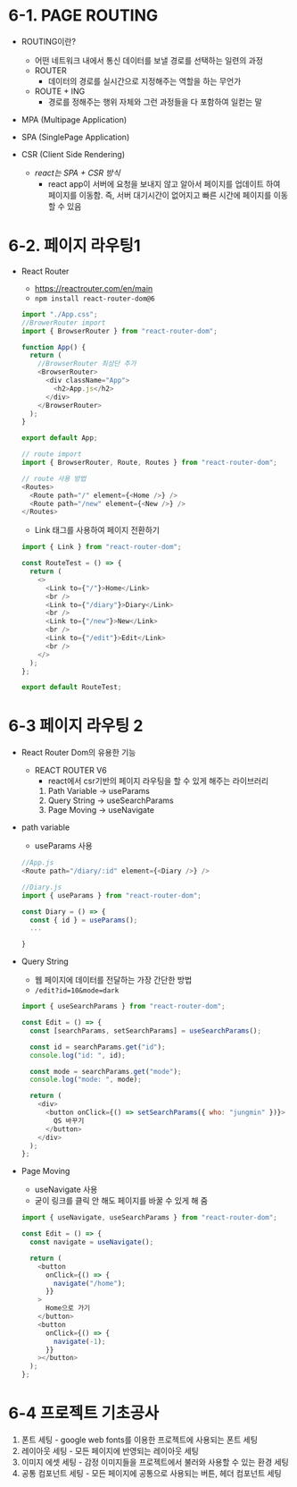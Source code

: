 # 6-1. PAGE ROUTING

- ROUTING이란?

  - 어떤 네트워크 내에서 통신 데이터를 보낼 경로를 선택하는 일련의 과정
  - ROUTER
    - 데이터의 경로를 실시간으로 지정해주는 역할을 하는 무언가
  - ROUTE + ING
    - 경로를 정해주는 행위 자체와 그런 과정들을 다 포함하여 일컫는 말

- MPA (Multipage Application)
- SPA (SinglePage Application)
- CSR (Client Side Rendering)
  - _react는 SPA + CSR 방식_
    - react app이 서버에 요청을 보내지 않고 알아서 페이지를 업데이트 하여 페이지를 이동함. 즉, 서버 대기시간이 없어지고 빠른 시간에 페이지를 이동할 수 있음

# 6-2. 페이지 라우팅1

- React Router

  - https://reactrouter.com/en/main
  - `npm install react-router-dom@6`

  ```js
  import "./App.css";
  //BrowerRouter import
  import { BrowserRouter } from "react-router-dom";

  function App() {
    return (
      //BrowserRouter 최상단 추가
      <BrowserRouter>
        <div className="App">
          <h2>App.js</h2>
        </div>
      </BrowserRouter>
    );
  }

  export default App;
  ```

  ```js
  // route import
  import { BrowserRouter, Route, Routes } from "react-router-dom";
  ```

  ```js
  // route 사용 방법
  <Routes>
    <Route path="/" element={<Home />} />
    <Route path="/new" element={<New />} />
  </Routes>
  ```

  - Link 태그를 사용하여 페이지 전환하기

  ```js
  import { Link } from "react-router-dom";

  const RouteTest = () => {
    return (
      <>
        <Link to={"/"}>Home</Link>
        <br />
        <Link to={"/diary"}>Diary</Link>
        <br />
        <Link to={"/new"}>New</Link>
        <br />
        <Link to={"/edit"}>Edit</Link>
        <br />
      </>
    );
  };

  export default RouteTest;
  ```

# 6-3 페이지 라우팅 2

- React Router Dom의 유용한 기능

  - REACT ROUTER V6
    - react에서 csr기반의 페이지 라우팅을 할 수 있게 해주는 라이브러리
    1. Path Variable -> useParams
    2. Query String -> useSearchParams
    3. Page Moving -> useNavigate

- path variable

  - useParams 사용

  ```js
  //App.js
  <Route path="/diary/:id" element={<Diary />} />

  //Diary.js
  import { useParams } from "react-router-dom";

  const Diary = () => {
    const { id } = useParams();
    ...

  }
  ```

- Query String

  - 웹 페이지에 데이터를 전달하는 가장 간단한 방법
  - `/edit?id=10&mode=dark`

  ```js
  import { useSearchParams } from "react-router-dom";

  const Edit = () => {
    const [searchParams, setSearchParams] = useSearchParams();

    const id = searchParams.get("id");
    console.log("id: ", id);

    const mode = searchParams.get("mode");
    console.log("mode: ", mode);

    return (
      <div>
        <button onClick={() => setSearchParams({ who: "jungmin" })}>
          QS 바꾸기
        </button>
      </div>
    );
  };
  ```

- Page Moving

  - useNavigate 사용
  - 굳이 링크를 클릭 안 해도 페이지를 바꿀 수 있게 해 줌

  ```js
  import { useNavigate, useSearchParams } from "react-router-dom";

  const Edit = () => {
    const navigate = useNavigate();

    return (
      <button
        onClick={() => {
          navigate("/home");
        }}
      >
        Home으로 가기
      </button>
      <button
        onClick={() => {
          navigate(-1);
        }}
      ></button>
    );
  };
  ```

# 6-4 프로젝트 기초공사

1. 폰트 세팅 - google web fonts를 이용한 프로젝트에 사용되는 폰트 세팅
2. 레이아웃 세팅 - 모든 페이지에 반영되는 레이아웃 세팅
3. 이미지 에셋 세팅 - 감정 이미지들을 프로젝트에서 불러와 사용할 수 있는 환경 세팅
4. 공통 컴포넌트 세팅 - 모든 페이지에 공통으로 사용되는 버튼, 헤더 컴포넌트 세팅

